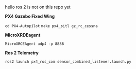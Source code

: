 hello ros 2 is not on this repo yet


**PX4 Gazebo Fixed Wing**

``
cd PX4-Autopilot
``
``
make px4_sitl gz_rc_cessna
``


**MicroXRDEagent**

``
MicroXRCEAgent udp4 -p 8888
``


**Ros 2 Telemetry**

``
ros2 launch px4_ros_com sensor_combined_listener.launch.py
``
